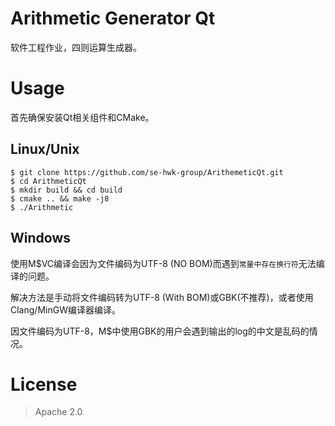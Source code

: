 # Arithmetic Generator Qt

软件工程作业，四则运算生成器。

# Usage

首先确保安装Qt相关组件和CMake。

## Linux/Unix

```
$ git clone https://github.com/se-hwk-group/ArithemeticQt.git
$ cd ArithmeticQt
$ mkdir build && cd build
$ cmake .. && make -j8
$ ./Arithmetic
```

## Windows

使用M$VC编译会因为文件编码为UTF-8 (NO BOM)而遇到`常量中存在换行符`无法编译的问题。

解决方法是手动将文件编码转为UTF-8 (With BOM)或GBK(不推荐)，或者使用Clang/MinGW编译器编译。

因文件编码为UTF-8，M$中使用GBK的用户会遇到输出的log的中文是乱码的情况。

# License

> Apache 2.0
